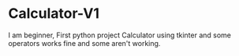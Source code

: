# Calculator-V1
I am beginner, First python project Calculator using tkinter and some operators works fine and some aren't working.
